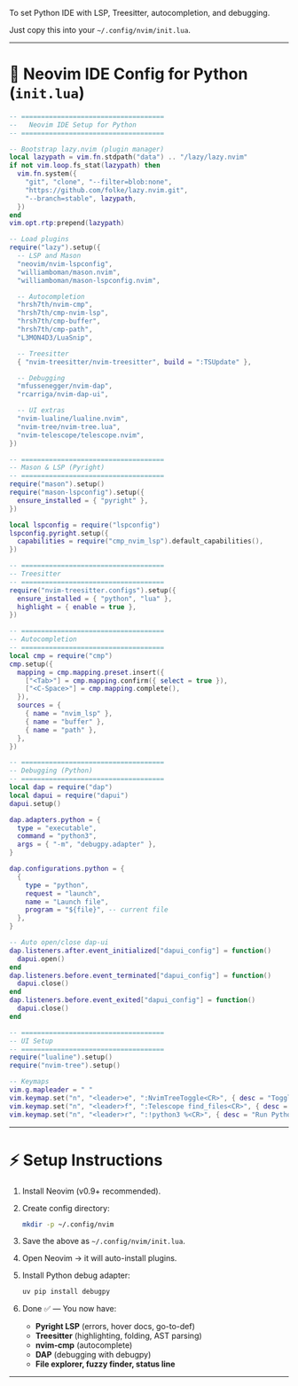 To set Python IDE with LSP, Treesitter, autocompletion, and debugging.

Just copy this into your `~/.config/nvim/init.lua`.

---

# 📂 Neovim IDE Config for Python (`init.lua`)

```lua
-- ====================================
--   Neovim IDE Setup for Python
-- ====================================

-- Bootstrap lazy.nvim (plugin manager)
local lazypath = vim.fn.stdpath("data") .. "/lazy/lazy.nvim"
if not vim.loop.fs_stat(lazypath) then
  vim.fn.system({
    "git", "clone", "--filter=blob:none",
    "https://github.com/folke/lazy.nvim.git",
    "--branch=stable", lazypath,
  })
end
vim.opt.rtp:prepend(lazypath)

-- Load plugins
require("lazy").setup({
  -- LSP and Mason
  "neovim/nvim-lspconfig",
  "williamboman/mason.nvim",
  "williamboman/mason-lspconfig.nvim",

  -- Autocompletion
  "hrsh7th/nvim-cmp",
  "hrsh7th/cmp-nvim-lsp",
  "hrsh7th/cmp-buffer",
  "hrsh7th/cmp-path",
  "L3MON4D3/LuaSnip",

  -- Treesitter
  { "nvim-treesitter/nvim-treesitter", build = ":TSUpdate" },

  -- Debugging
  "mfussenegger/nvim-dap",
  "rcarriga/nvim-dap-ui",

  -- UI extras
  "nvim-lualine/lualine.nvim",
  "nvim-tree/nvim-tree.lua",
  "nvim-telescope/telescope.nvim",
})

-- ====================================
-- Mason & LSP (Pyright)
-- ====================================
require("mason").setup()
require("mason-lspconfig").setup({
  ensure_installed = { "pyright" },
})

local lspconfig = require("lspconfig")
lspconfig.pyright.setup({
  capabilities = require("cmp_nvim_lsp").default_capabilities(),
})

-- ====================================
-- Treesitter
-- ====================================
require("nvim-treesitter.configs").setup({
  ensure_installed = { "python", "lua" },
  highlight = { enable = true },
})

-- ====================================
-- Autocompletion
-- ====================================
local cmp = require("cmp")
cmp.setup({
  mapping = cmp.mapping.preset.insert({
    ["<Tab>"] = cmp.mapping.confirm({ select = true }),
    ["<C-Space>"] = cmp.mapping.complete(),
  }),
  sources = {
    { name = "nvim_lsp" },
    { name = "buffer" },
    { name = "path" },
  },
})

-- ====================================
-- Debugging (Python)
-- ====================================
local dap = require("dap")
local dapui = require("dapui")
dapui.setup()

dap.adapters.python = {
  type = "executable",
  command = "python3",
  args = { "-m", "debugpy.adapter" },
}

dap.configurations.python = {
  {
    type = "python",
    request = "launch",
    name = "Launch file",
    program = "${file}", -- current file
  },
}

-- Auto open/close dap-ui
dap.listeners.after.event_initialized["dapui_config"] = function()
  dapui.open()
end
dap.listeners.before.event_terminated["dapui_config"] = function()
  dapui.close()
end
dap.listeners.before.event_exited["dapui_config"] = function()
  dapui.close()
end

-- ====================================
-- UI Setup
-- ====================================
require("lualine").setup()
require("nvim-tree").setup()

-- Keymaps
vim.g.mapleader = " "
vim.keymap.set("n", "<leader>e", ":NvimTreeToggle<CR>", { desc = "Toggle File Explorer" })
vim.keymap.set("n", "<leader>f", ":Telescope find_files<CR>", { desc = "Find Files" })
vim.keymap.set("n", "<leader>r", ":!python3 %<CR>", { desc = "Run Python File" })
```

---

# ⚡ Setup Instructions

1. Install Neovim (v0.9+ recommended).
2. Create config directory:

   ```bash
   mkdir -p ~/.config/nvim
   ```
3. Save the above as `~/.config/nvim/init.lua`.
4. Open Neovim → it will auto-install plugins.
5. Install Python debug adapter:

   ```bash
   uv pip install debugpy
   ```
6. Done ✅ — You now have:

   * **Pyright LSP** (errors, hover docs, go-to-def)
   * **Treesitter** (highlighting, folding, AST parsing)
   * **nvim-cmp** (autocomplete)
   * **DAP** (debugging with debugpy)
   * **File explorer, fuzzy finder, status line**

---

